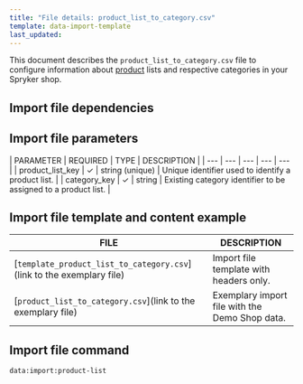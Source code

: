 ```yaml
---
title: "File details: product_list_to_category.csv"
template: data-import-template
last_updated: 
---
```


This document describes the `product_list_to_category.csv` file to configure information about [product](/docs/pbc/all/product-information-management/{{page.version}}/base-shop/feature-overviews/product-feature-overview/product-feature-overview.html) lists and respective categories in your Spryker shop.

## Import file dependencies

<!--If the file has no dependencies, remove the section. If there are two and more import files, use bullet points.-->

## Import file parameters

| PARAMETER | REQUIRED |  TYPE | DESCRIPTION |
| --- | --- | --- | --- | --- |
| product_list_key | &check; | string (unique) | Unique identifier used to identify a product list. |
| category_key | &check; | string | Existing category identifier to be assigned to a product list. |


## Import file template and content example

| FILE | DESCRIPTION |
|---|---|
| [`template_product_list_to_category.csv`](link to the exemplary file)<!--after doc moved to proper place, upload CSV to S3 and add a link-->| Import file template with headers only. |
| [`product_list_to_category.csv`](link to the exemplary file)<!--after doc moved to proper place, upload CSV to S3 and add a link--> | Exemplary import file with the Demo Shop data. |


## Import file command

```bash
data:import:product-list
```